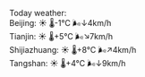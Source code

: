 Today weather:  
Beijing: ☀️   🌡️-1°C 🌬️↓4km/h  
Tianjin: ☀️   🌡️+5°C 🌬️↘7km/h  
Shijiazhuang: ☀️   🌡️+8°C 🌬️↗4km/h  
Tangshan: ☀️   🌡️+4°C 🌬️↓9km/h  
